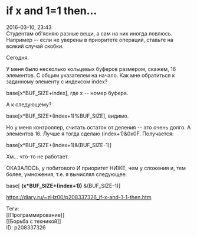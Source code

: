 if x and 1=1 then...
=====================

   
 2016-03-10, 23:43   
  Студентам об'ясняю разные вещи, а сам на них иногда ловлюсь. Например -- если не уверены в приоритете операций, ставьте на всякий случай скобки.   
   
 Сегодня.   
   
 У меня было несколько кольцевых буферов размером, скажем, 16 элементов. С общим указателем на начало. Как мне обратиться к заданному элементу с индексом index?   
   
 base[x*BUF\_SIZE+index], где x -- номер буфера.   
   
 А к следующему?   
   
 base[x*BUF\_SIZE+(index+1)%BUF\_SIZE], видимо.   
   
 Но у меня контроллер, считать остаток от деления -- это очень долго. А элементов 16. Лучше я тогда сделаю (index+1)&0x0F. Получается:   
   
 base[x*BUF\_SIZE+(index+1)&(BUF\_SIZE-1)]   
   
 Хм... что-то не работает.   
   
 ОКАЗАЛОСЬ, у побитового И приоритет НИЖЕ, чем у сложения и, тем более, умножения, т.е. я вычислял следующее:   
   
 base[  **(x*BUF\_SIZE+(index+1))**  &(BUF\_SIZE-1)]   
    
 <https://diary.ru/~zHz00/p208337326_if-x-and-1-1-then.htm>   
   
 Теги:   
 [[Программирование]]   
 [[Борьба с техникой]]   
 ID: p208337326